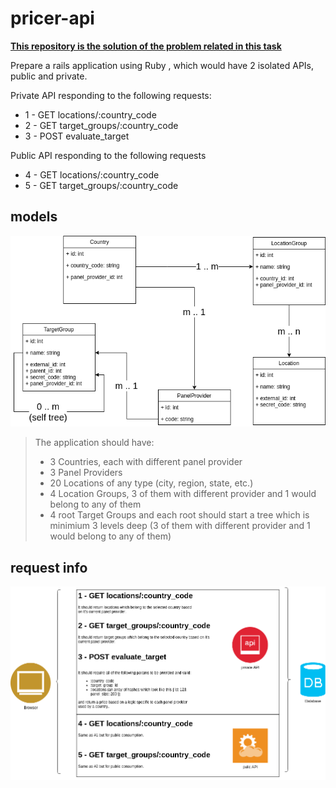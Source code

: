 # pricer-api

**[This repository is the solution of the problem related in this task](https://github.com/wojteko/devtest)**

Prepare a rails application using Ruby , which would have 2 isolated APIs, public and private.

Private API responding to the following requests:

* 1 - GET  locations/:country_code
* 2 - GET  target_groups/:country_code
* 3 - POST evaluate_target

Public API responding to the following requests

* 4 - GET  locations/:country_code
* 5 - GET  target_groups/:country_code


## models

![API](public/images/ROR-API-MODELS.png)

>The application should have:
>- 3 Countries, each with different panel provider
>- 3 Panel Providers
>- 20 Locations of any type (city, region, state, etc.)
>- 4 Location Groups, 3 of them with different provider and 1 would belong to any of them  
>- 4 root Target Groups and each root should start a tree which is minimium 3 levels deep (3 of them with different provider and 1 would belong to any of them)

## request info

![API](public/images/ROR-API.png)
